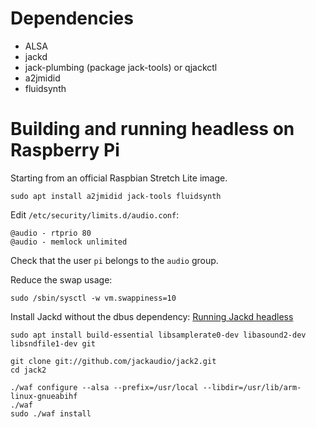 
Dependencies
============

* ALSA
* jackd
* jack-plumbing (package jack-tools) or qjackctl
* a2jmidid
* fluidsynth

Building and running headless on Raspberry Pi
=============================================

Starting from an official Raspbian Stretch Lite image.

```
sudo apt install a2jmidid jack-tools fluidsynth
```

Edit `/etc/security/limits.d/audio.conf`:

```
@audio - rtprio 80
@audio - memlock unlimited
```

Check that the user `pi` belongs to the `audio` group.

Reduce the swap usage:

```
sudo /sbin/sysctl -w vm.swappiness=10
```

Install Jackd without the dbus dependency:
[Running Jackd headless](https://capocasa.net/jackd-headless)

```
sudo apt install build-essential libsamplerate0-dev libasound2-dev libsndfile1-dev git

git clone git://github.com/jackaudio/jack2.git
cd jack2

./waf configure --alsa --prefix=/usr/local --libdir=/usr/lib/arm-linux-gnueabihf
./waf
sudo ./waf install
```
